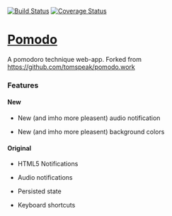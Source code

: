 [![Build Status](https://travis-ci.org/ledeniz/pomo.ozealis.de.svg?branch=master)](https://travis-ci.org/ledeniz/pomo.ozealis.de)
[![Coverage Status](https://coveralls.io/repos/github/ledeniz/pomo.ozealis.de/badge.svg?branch=master&v=500)](https://coveralls.io/github/ledeniz/pomo.ozealis.de?branch=master)

# [Pomodo](https://pomo.ozealis.de)

A pomodoro technique web-app. Forked from https://github.com/tomspeak/pomodo.work

### Features
#### New
- New (and imho more pleasent) audio notification

- New (and imho more pleasent) background colors

#### Original
- HTML5 Notifications

- Audio notifications

- Persisted state

- Keyboard shortcuts
